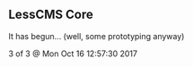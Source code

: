 LessCMS Core
------------

It has begun... (well, some prototyping anyway)

3 of 3 @ Mon Oct 16 12:57:30 2017
